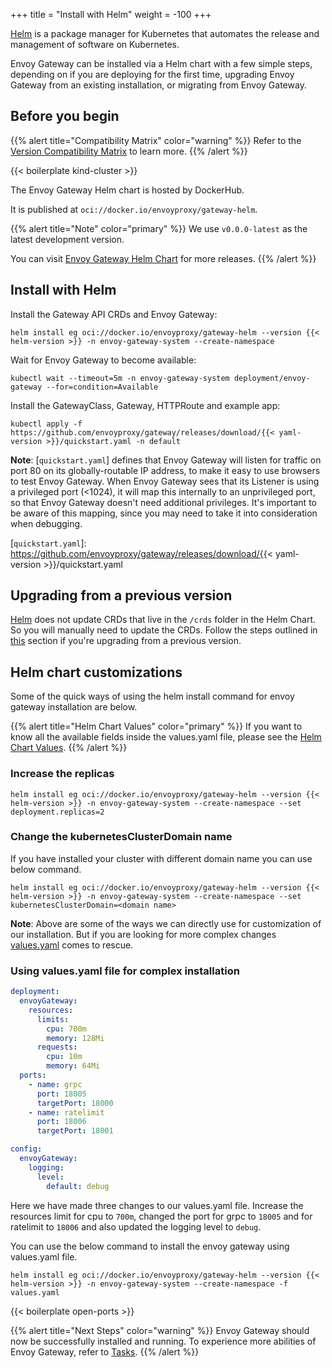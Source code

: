 +++
title = "Install with Helm"
weight = -100
+++

[Helm](https://helm.sh) is a package manager for Kubernetes that automates the release and management of software on Kubernetes.

Envoy Gateway can be installed via a Helm chart with a few simple steps, depending on if you are deploying for the first time, upgrading Envoy Gateway from an existing installation, or migrating from Envoy Gateway.

## Before you begin

{{% alert title="Compatibility Matrix" color="warning" %}}
Refer to the [Version Compatibility Matrix](/news/releases/matrix) to learn more.
{{% /alert %}}

{{< boilerplate kind-cluster >}}

The Envoy Gateway Helm chart is hosted by DockerHub.

It is published at `oci://docker.io/envoyproxy/gateway-helm`.

{{% alert title="Note" color="primary" %}}
We use `v0.0.0-latest` as the latest development version.

You can visit [Envoy Gateway Helm Chart](https://hub.docker.com/r/envoyproxy/gateway-helm/tags) for more releases.
{{% /alert %}}

## Install with Helm

Install the Gateway API CRDs and Envoy Gateway:

```shell
helm install eg oci://docker.io/envoyproxy/gateway-helm --version {{< helm-version >}} -n envoy-gateway-system --create-namespace
```

Wait for Envoy Gateway to become available:

```shell
kubectl wait --timeout=5m -n envoy-gateway-system deployment/envoy-gateway --for=condition=Available
```

Install the GatewayClass, Gateway, HTTPRoute and example app:

```shell
kubectl apply -f https://github.com/envoyproxy/gateway/releases/download/{{< yaml-version >}}/quickstart.yaml -n default
```

**Note**: [`quickstart.yaml`] defines that Envoy Gateway will listen for
traffic on port 80 on its globally-routable IP address, to make it easy to use
browsers to test Envoy Gateway. When Envoy Gateway sees that its Listener is
using a privileged port (<1024), it will map this internally to an
unprivileged port, so that Envoy Gateway doesn't need additional privileges.
It's important to be aware of this mapping, since you may need to take it into
consideration when debugging.

[`quickstart.yaml`]: https://github.com/envoyproxy/gateway/releases/download/{{< yaml-version >}}/quickstart.yaml

## Upgrading from a previous version

[Helm](https://helm.sh/docs/chart_best_practices/custom_resource_definitions/#some-caveats-and-explanations) does not update CRDs
that live in the `/crds` folder in the Helm Chart. So you will manually need to update the CRDs.
Follow the steps outlined in [this](./install-yaml/#upgrading-from-a-previous-version) section if you're upgrading from a previous version.

## Helm chart customizations

Some of the quick ways of using the helm install command for envoy gateway installation are below.

{{% alert title="Helm Chart Values" color="primary" %}}
If you want to know all the available fields inside the values.yaml file, please see the [Helm Chart Values](./gateway-helm-api).
{{% /alert %}}

### Increase the replicas

```shell
helm install eg oci://docker.io/envoyproxy/gateway-helm --version {{< helm-version >}} -n envoy-gateway-system --create-namespace --set deployment.replicas=2
```

### Change the kubernetesClusterDomain name

If you have installed your cluster with different domain name you can use below command.

```shell
helm install eg oci://docker.io/envoyproxy/gateway-helm --version {{< helm-version >}} -n envoy-gateway-system --create-namespace --set kubernetesClusterDomain=<domain name>
```

**Note**: Above are some of the ways we can directly use for customization of our installation. But if you are looking for more complex changes [values.yaml](https://helm.sh/docs/chart_template_guide/values_files/) comes to rescue.

### Using values.yaml file for complex installation

```yaml
deployment:
  envoyGateway:
    resources:
      limits:
        cpu: 700m
        memory: 128Mi
      requests:
        cpu: 10m
        memory: 64Mi
  ports:
    - name: grpc
      port: 18005
      targetPort: 18000
    - name: ratelimit
      port: 18006
      targetPort: 18001

config:
  envoyGateway:
    logging:
      level:
        default: debug
```

Here we have made three changes to our values.yaml file. Increase the resources limit for cpu to `700m`, changed the port for grpc to `18005` and for ratelimit to `18006` and also updated the logging level to `debug`.

You can use the below command to install the envoy gateway using values.yaml file.

```shell
helm install eg oci://docker.io/envoyproxy/gateway-helm --version {{< helm-version >}} -n envoy-gateway-system --create-namespace -f values.yaml
```

{{< boilerplate open-ports >}}

{{% alert title="Next Steps" color="warning" %}}
Envoy Gateway should now be successfully installed and running.  To experience more abilities of Envoy Gateway, refer to [Tasks](../tasks).
{{% /alert %}}
